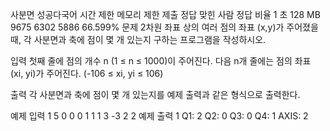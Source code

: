 사분면 성공다국어
시간 제한	메모리 제한	제출	정답	맞힌 사람	정답 비율
1 초	128 MB	9675	6302	5886	66.599%
문제
2차원 좌표 상의 여러 점의 좌표 (x,y)가 주어졌을 때, 각 사분면과 축에 점이 몇 개 있는지 구하는 프로그램을 작성하시오.



입력
첫째 줄에 점의 개수 n (1 ≤ n ≤ 1000)이 주어진다. 다음 n개 줄에는 점의 좌표 (xi, yi)가 주어진다. (-106 ≤ xi, yi ≤ 106)

출력
각 사분면과 축에 점이 몇 개 있는지를 예제 출력과 같은 형식으로 출력한다.

예제 입력 1 
5
0 0
0 1
1 1
3 -3
2 2
예제 출력 1 
Q1: 2
Q2: 0
Q3: 0
Q4: 1
AXIS: 2
